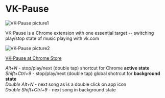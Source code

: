 # VK-Pause
![VK-Pause picture1][picture1]

VK-Pause is a Chrome extension with one essential target -- switching play/stop state of music playing with vk.com

![VK-Pause picture2][picture2]

[picture1]: http://dl1.joxi.net/drive/0001/0223/73951/151203/d73c07ea06.png
[picture2]: http://dl1.joxi.net/drive/0001/0223/73951/151203/d1e54cbe17.png

[VK-Pause at Chrome Store](https://chrome.google.com/webstore/detail/vk-pause/pkpjbdbejhbbhnbdelfnpdbdhghfpidl)

*Alt+N* - stop/play/next (double tap) shortcut for Chrome **active state**</br>
*Shift+Ctrl+9* - stop/play/next (double tap) global shotrcut for **background state**</br>
*Double Alt+N* - next song as is a double click on app icon</br>
*Double Shift+Ctrl+9* - next song in background state</br>

